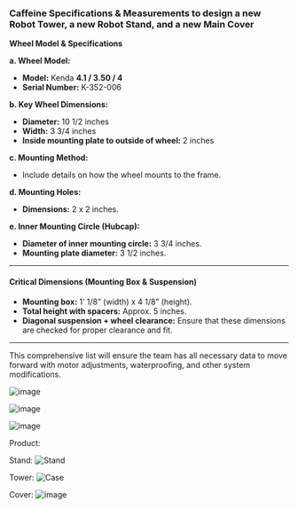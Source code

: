 ### Caffeine Specifications & Measurements to design a new Robot Tower, a new Robot Stand, and a new Main Cover


 **Wheel Model & Specifications**

**a. Wheel Model:**
- **Model:** Kenda **4.1 / 3.50 / 4**
- **Serial Number:** K-352-006

**b. Key Wheel Dimensions:**
- **Diameter:** 10 1/2 inches
- **Width:** 3 3/4 inches
- **Inside mounting plate to outside of wheel:** 2 inches

**c. Mounting Method:**
- Include details on how the wheel mounts to the frame.

**d. Mounting Holes:**
- **Dimensions:** 2 x 2 inches.

**e. Inner Mounting Circle (Hubcap):**
- **Diameter of inner mounting circle:** 3 3/4 inches.
- **Mounting plate diameter:** 3 1/2 inches.

---

####  **Critical Dimensions (Mounting Box & Suspension)**

- **Mounting box:** 1’ 1/8” (width) x 4 1/8” (height). 
- **Total height with spacers:** Approx. 5 inches.
- **Diagonal suspension + wheel clearance:** Ensure that these dimensions are checked for proper clearance and fit. 

---

This comprehensive list will ensure the team has all necessary data to move forward with motor adjustments, waterproofing, and other system modifications.


![image](https://github.com/user-attachments/assets/732bb6fd-14ab-4502-91a5-79b01a400f2e)

![image](https://github.com/user-attachments/assets/1ef5d50e-ad5f-4c51-bbb5-a333dfc0b923)

![image](https://github.com/user-attachments/assets/f9767df1-5455-4527-abb6-76d5904b9e8b)


Product:

Stand:
![Stand](https://github.com/user-attachments/assets/468fbd64-fc86-4552-8709-1db690c42082)

Tower:
![Case](https://github.com/user-attachments/assets/5105875d-5f1f-4cc2-9bdd-8e96392efe83)

Cover: 
![image](https://github.com/user-attachments/assets/16ad50c4-cea4-43ce-9444-9bf1d034fede)




